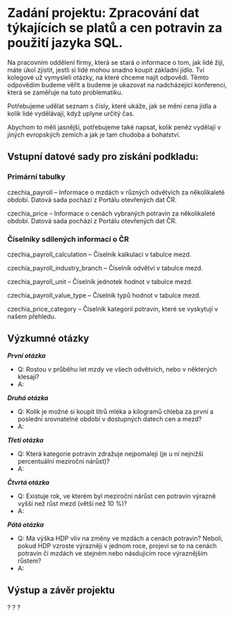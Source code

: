 # Zadání projektu: Zpracování dat týkajících se platů a cen potravin za použití jazyka SQL.
Na pracovním oddělení firmy, která se stará o informace o tom, jak lidé žijí, máte úkol zjistit, jestli si lidé mohou snadno koupit základní jídlo. Tví kolegové už vymysleli otázky, na které chceme najít odpovědi. Těmto odpovědím budeme věřit a budeme je ukazovat na nadcházející konferenci, která se zaměřuje na tuto problematiku.

Potřebujeme udělat seznam s čísly, které ukáže, jak se mění cena jídla a kolik lidé vydělávají, když uplyne určitý čas.

Abychom to měli jasnější, potřebujeme také napsat, kolik peněz vydělají v jiných evropských zemích a jak je tam chudoba a bohatství.

## Vstupní datové sady pro získání podkladu:
### Primární tabulky
czechia_payroll – Informace o mzdách v různých odvětvích za několikaleté období. Datová sada pochází z Portálu otevřených dat ČR.

czechia_price – Informace o cenách vybraných potravin za několikaleté období. Datová sada pochází z Portálu otevřených dat ČR.

### Číselníky sdílených informací o ČR
czechia_payroll_calculation – Číselník kalkulací v tabulce mezd.

czechia_payroll_industry_branch – Číselník odvětví v tabulce mezd.

czechia_payroll_unit – Číselník jednotek hodnot v tabulce mezd.

czechia_payroll_value_type – Číselník typů hodnot v tabulce mezd.

czechia_price_category – Číselník kategorií potravin, které se vyskytují v našem přehledu.

## Výzkumné otázky
***První otázka***
- Q: Rostou v průběhu let mzdy ve všech odvětvích, nebo v některých klesají?
- A:

***Druhá otázka***
- Q: Kolik je možné si koupit litrů mléka a kilogramů chleba za první a poslední srovnatelné období v dostupných datech cen a mezd?
- A:

***Třetí otázka***
- Q: Která kategorie potravin zdražuje nejpomaleji (je u ní nejnižší percentuální meziroční nárůst)?
- A:

***Čtvrtá otázka***
- Q: Existuje rok, ve kterém byl meziroční nárůst cen potravin výrazně vyšší než růst mezd (větší než 10 %)?
- A: 

***Pátá otázka***
- Q: Má výška HDP vliv na změny ve mzdách a cenách potravin? Neboli, pokud HDP vzroste výrazněji v jednom roce, projeví se to na cenách potravin či mzdách ve stejném nebo násdujícím roce výraznějším růstem? 
- A: 


## Výstup a závěr projektu
?
?
?
